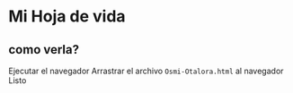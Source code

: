 # Mi Hoja de vida

## como verla?
Ejecutar el navegador
Arrastrar el archivo `Osmi-Otalora.html` al navegador
Listo
